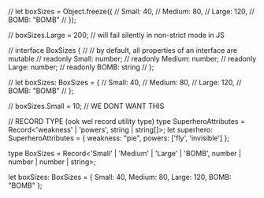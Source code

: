 // let boxSizes = Object.freeze({
//     Small: 40,
//     Medium: 80,
//     Large: 120,
//     BOMB: "BOMB"
// });

// boxSizes.Large = 200; // will fail silently in non-strict mode in JS

// interface BoxSizes {
//     // by default, all properties of an interface are mutable
//     readonly Small: number;
//     readonly Medium: number;
//     readonly Large: number;
//     readonly BOMB: string
// };

// let boxSizes: BoxSizes = {
//     Small: 40,
//     Medium: 80,
//     Large: 120,
//     BOMB: "BOMB"
// };

// boxSizes.Small = 10; // WE DONT WANT THIS

// RECORD TYPE      (ook wel record utility type)
type SuperheroAttributes = Record<'weakness' | 'powers', string | string[]>;
let superhero: SuperheroAttributes = {
    weakness: "pie",
    powers: ['fly', 'invisible']
};

type BoxSizes = Record<'Small' | 'Medium' | 'Large' | 'BOMB', number | number | number | string>;

let boxSizes: BoxSizes = {
    Small: 40,
    Medium: 80,
    Large: 120,
    BOMB: "BOMB"
};




